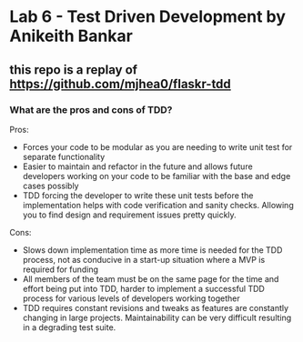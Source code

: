 # Lab 6 - Test Driven Development by Anikeith Bankar

## this repo is a replay of https://github.com/mjhea0/flaskr-tdd

### What are the pros and cons of TDD?

Pros: 
- Forces your code to be modular as you are needing to write unit test for separate functionality
- Easier to maintain and refactor in the future and allows future developers working on your code to be familiar with the base and edge cases possibly
- TDD forcing the developer to write these unit tests before the implementation helps with code verification and sanity checks. Allowing you to find design
  and requirement issues pretty quickly. 
  
Cons:
- Slows down implementation time as more time is needed for the TDD process, not as conducive in a start-up situation where a MVP is required for funding
- All members of the team must be on the same page for the time and effort being put into TDD, harder to implement a successful TDD process for various levels
of developers working together
- TDD requires constant revisions and tweaks as features are constantly changing in large projects. Maintainability can be very difficult resulting in a degrading
test suite. 
  
 
  
